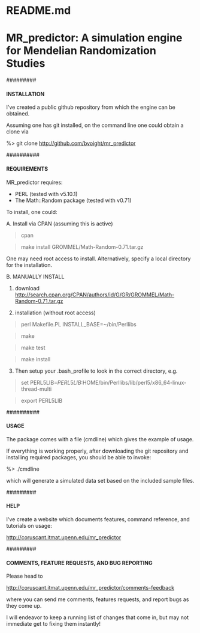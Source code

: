 # README.md

# MR_predictor: A simulation engine for Mendelian Randomization Studies

#########
#### INSTALLATION

I've created a public github repository from which the engine can be obtained.

Assuming one has git installed, on the command line one could obtain a clone via

%> git clone http://github.com/bvoight/mr_predictor

##########
#### REQUIREMENTS

MR_predictor requires:

- PERL (tested with v5.10.1)
- The Math::Random package (tested with v0.71)

To install, one could:

A. Install via CPAN (assuming this is active)

> cpan

> make install GROMMEL/Math-Random-0.71.tar.gz

One may need root access to install. Alternatively, specify a local directory for the installation.

B. MANUALLY INSTALL

1. download http://search.cpan.org/CPAN/authors/id/G/GR/GROMMEL/Math-Random-0.71.tar.gz

2. installation (without root access)

> perl Makefile.PL INSTALL_BASE=~/bin/Perllibs

> make

> make test

> make install

3. Then setup your .bash_profile to look in the correct directory, e.g.

> set PERL5LIB=$PERL5LIB:$HOME/bin/Perllibs/lib/perl5/x86_64-linux-thread-multi

> export PERL5LIB

##########
#### USAGE

The package comes with a file (cmdline) which gives the example of usage.

If everything is working properly, after downloading the git repository and installing required packages, you should be able to invoke:

%> ./cmdline

which will generate a simulated data set based on the included sample files.

#########
#### HELP

I've create a website which documents features, command reference, and tutorials on usage:

http://coruscant.itmat.upenn.edu/mr_predictor

#########
#### COMMENTS, FEATURE REQUESTS, AND BUG REPORTING

Please head to 

http://coruscant.itmat.upenn.edu/mr_predictor/comments-feedback

where you can send me comments, features requests, and report bugs as they come up.

I will endeavor to keep a running list of changes that come in, but may not immediate get to fixing them instantly!


